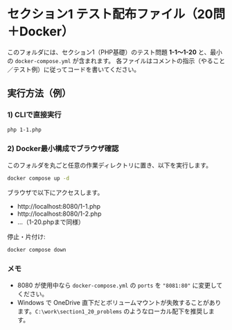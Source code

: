 # セクション1 テスト配布ファイル（20問＋Docker）

このフォルダには、セクション1（PHP基礎）のテスト問題 **1-1〜1-20** と、最小の `docker-compose.yml` が含まれます。
各ファイルはコメントの指示（やること／テスト例）に従ってコードを書いてください。

## 実行方法（例）

### 1) CLIで直接実行
```bash
php 1-1.php
```

### 2) Docker最小構成でブラウザ確認
このフォルダを丸ごと任意の作業ディレクトリに置き、以下を実行します。

```bash
docker compose up -d
```

ブラウザで以下にアクセスします。
- http://localhost:8080/1-1.php
- http://localhost:8080/1-2.php
- …（1-20.phpまで同様）

停止・片付け:
```bash
docker compose down
```

### メモ
- 8080 が使用中なら `docker-compose.yml` の `ports` を `"8081:80"` に変更してください。
- Windows で OneDrive 直下だとボリュームマウントが失敗することがあります。`C:\work\section1_20_problems` のようなローカル配下を推奨します。
